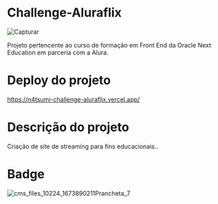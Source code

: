 # Challenge-Aluraflix
![Capturar](https://github.com/n4tsumi1/Challenge-Aluraflix/assets/72478111/8ac9af8b-2888-46b8-8b94-0e5a7bba7e59)

Projeto pertencente ao curso de formação em Front End da Oracle Next Education em parceria com a Alura.

# Deploy do projeto
https://n4tsumi-challenge-aluraflix.vercel.app/

# Descrição do projeto
Criação de site de streaming para fins educacionais..

# Badge 
![cms_files_10224_1673890211Prancheta_7](https://github.com/n4tsumi1/Challenge-Aluraflix/assets/72478111/5a9fe08e-4710-4d50-92d0-27a3a2fa3b5d)

